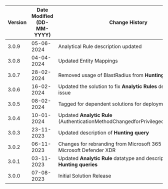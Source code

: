 | **Version** | **Date Modified (DD-MM-YYYY)** | **Change History**                                                           |
|-------------|--------------------------------|------------------------------------------------------------------------------|
| 3.0.9       | 05-06-2024                     | Analytical Rule description updated                                          |
| 3.0.8       | 04-04-2024                     | Updated Entity Mappings                                                     |
| 3.0.7       | 28-02-2024                     | Removed usage of BlastRadius from **Hunting Queries**                        |
| 3.0.6       | 16-02-2024                     | Updated the solution to fix **Analytic Rules** deployment issue                               |
| 3.0.5       | 08-02-2024                     | Tagged for dependent solutions for deployment                                |
| 3.0.4       | 10-01-2024                     | Updated **Analytic Rule** (AuthenticationMethodChangedforPrivilegedAccount.yaml)         |
| 3.0.3       | 23-11-2023                     | Updated description of **Hunting query**                                     | 
| 3.0.2       | 06-11-2023                     | Changes for rebranding from Microsoft 365 Defender to Microsoft Defender XDR |
| 3.0.1       | 03-11-2023                     | Updated **Analytic Rule** datatype and descriptions for **Hunting queries**  |
| 3.0.0       | 07-08-2023                     | Initial Solution Release                                                     |


